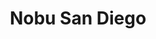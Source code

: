 ---
layout: place
title: "Nobu San Diego"
permalink: /california/san-diego/nobu-san-diego.html
stateAbbr: CA
stateName: California
cityName: San Diego
seo:
  name: "Nobu San Diego"
  type: Restaurant
  links: https://www.noburestaurants.com/sandiego/home/?utm_source=google&utm_medium=Yext
description: "Nobu San Diego serves delicious sushi in San Diego, California. Try fresh Japanese dishes for a great dining experience. Available for takeout, delivery, and dinner."
place_id: ChIJTTePWlpT2YARQlYBgNZDN7Q
photos:
  - name: >-
      places/ChIJTTePWlpT2YARQlYBgNZDN7Q/photos/AeeoHcLrtKshYo7IbBYPLQn3djjL09HrA2rR_XzAgZ9B-NmTB_OdKeGbxmhJL7jcEF5aAFeGa5i6pzvgascx9aMzXnuqS_f2bzd_SO4EkF31soxfl9mb4PEookki7xNP9mAzse8k2yCeJ7vmcdG_5jJy0lpnjc5zCxZPRd13QorzS0xXuV4pi_5b0PmF0pJFhAkjWx01ejLOs1TmzbP7i9hr0cHQ7qkwwAM5Qjz7kdeMgRzhoZs_LEXiFgO9z977_gle5ixEqehvnjDyMkt2KgbyOO4MdHqJwwyBLhNxSD2k6w63JQ
    widthPx: 4800
    heightPx: 2702
    authorAttributions:
      - displayName: Nobu San Diego
        uri: https://maps.google.com/maps/contrib/106621378646807501567
        photoUri: >-
          https://lh3.googleusercontent.com/a-/ALV-UjUhY9EaNtvbnlhUkm9a_voX7BuFSxCEFgeqgHwxsecbiPpz1hsa=s100-p-k-no-mo
    flagContentUri: >-
      https://www.google.com/local/imagery/report/?cb_client=maps_api_places.places_api&image_key=!1e10!2sAF1QipM0t8KruDUkRqvD5sXawgasT25QQZQUkuM5CXud&hl=en-US
    googleMapsUri: >-
      https://www.google.com/maps/place//data=!3m4!1e2!3m2!1sAF1QipM0t8KruDUkRqvD5sXawgasT25QQZQUkuM5CXud!2e10!4m2!3m1!1s0x80d9535a5a8f374d:0xb43743d680015642
  - name: >-
      places/ChIJTTePWlpT2YARQlYBgNZDN7Q/photos/AeeoHcLrnoOKrZuotcxtvPAjRenshPVr1u3oTKRSTafC2wPWKXOsDctW_v3NQieH6ExGuPSv90rjj8H0aaFHDr0Ingzw9Ma15OpGRh_pQ5KHHCRyw0nLXiSgYnv-ioZ_l51z480VvysO7OUQmulDFyra6mTO0gTeARyPhJa64gYBMGt6HfyULGl-MpZ8MffDsHooSLty-GHoPJQpcbU2Z_nH6Iapk7zeRnFH2gGNLHTAjBLVDJpFx02a-jg11i75landwTpAI1XttbFeXzRj-yqBLP-9YIyUCaQTHYtV813gEnpmxfcOaV7Vl-mciRRXVuAZMy1KSX6gAHJzJR4-JKDcJkkSmJaYV-cKWgoWhS8NsnTGVGpoKR4Va18w1zOHwNkfvj6y11uyqUYjfktZ7YUCbyFVYtSiqSTipi5EzdDcW9WjM1Z-
    widthPx: 3611
    heightPx: 2708
    authorAttributions:
      - displayName: Amy Hanoa
        uri: https://maps.google.com/maps/contrib/113581213966210971497
        photoUri: >-
          https://lh3.googleusercontent.com/a-/ALV-UjX2zFGV3hQIWL6BHusdfAg-j76GB8VeExGr6D8ZUEWvYTgwjyR8_A=s100-p-k-no-mo
    flagContentUri: >-
      https://www.google.com/local/imagery/report/?cb_client=maps_api_places.places_api&image_key=!1e10!2sCIHM0ogKEICAgICutKvbuwE&hl=en-US
    googleMapsUri: >-
      https://www.google.com/maps/place//data=!3m4!1e2!3m2!1sCIHM0ogKEICAgICutKvbuwE!2e10!4m2!3m1!1s0x80d9535a5a8f374d:0xb43743d680015642
  - name: >-
      places/ChIJTTePWlpT2YARQlYBgNZDN7Q/photos/AeeoHcIRWe904ycoOeHJxwTjqh7kE2ToNn1HdcCoBE8Yh8qw3DC1TWWxAR5y-XxHyOszyNHvKKOPHGQQMY3gRJR_zYwFfztRpXCop3YaSzp29JEmBr08LYiVNeFEjA-eQua_QnIz4o-qWj2dp1oTCL-vDnPIESdENlwK3-GuNS7-dFrn683tfz0LUQE-ADlAM8E9LSBJgMcu6hk0RSXGgZ8v1BFEoK8_RCSNRbyaBn538kHL_kPQfTCdrP7Gd16hx4LiLEu0cPHOFpnzgFNcv8JRDxH6JKp2jSgM5pZQ6yar2n4o860KGBLQvKS41yBK_p9oPk6IcLRjmTdvPzx2FZF5xhLP1Ie3W19RFWBgDHWKrcU1GXHQnElxbYuyQ3SBWmIKT9XjxcELGapKLutLPam9W6UweYfb9q422FDjEh8J1t65Zfo
    widthPx: 4032
    heightPx: 2268
    authorAttributions:
      - displayName: karazoulr
        uri: https://maps.google.com/maps/contrib/112854981994691365490
        photoUri: >-
          https://lh3.googleusercontent.com/a-/ALV-UjWxLQQFc9anUjRCFGCxqOnrCPROHTlLNdimEkwTD9fhBRQCBkh2EQ=s100-p-k-no-mo
    flagContentUri: >-
      https://www.google.com/local/imagery/report/?cb_client=maps_api_places.places_api&image_key=!1e10!2sCIHM0ogKEICAgMDIrcT3wwE&hl=en-US
    googleMapsUri: >-
      https://www.google.com/maps/place//data=!3m4!1e2!3m2!1sCIHM0ogKEICAgMDIrcT3wwE!2e10!4m2!3m1!1s0x80d9535a5a8f374d:0xb43743d680015642
  - name: >-
      places/ChIJTTePWlpT2YARQlYBgNZDN7Q/photos/AeeoHcL0SHPP8AHQZInwkHaKLfexvLvdatVQsgjs-9M-GFusGwUKE6SpvN9xx30O5-0RR178gZROTtLo5HhU8mN9EGay1PdPpumtBndlxko7eFMNGCmLsrYcAanyeo_-i8eCcBGZLXHNXn-0y76a8tDrFOCoqoUfysxDmGmpW4eiNKF8JMYSUHCCw3nxXL4liKWqz7LNtIo0BL_VXsKcj2ClVUsVzoH2oQejV9ld8vWCFnlAHnOivNLZoSvaK460BpLKdd37mS7TBDsuhuLFmhH24iTF4DqrViqAKpRZl38HSj6jnKzb-lilVf3UnKly_gxhOYv62U-a7tS0UsKwmT1ZgVGNlQatQIEQfkuiNt4RzsxO1X6_i8717WkrXH7MVhUyBbJnUU7Anujbqz47S3uhFwBhl8yTMawbTerrekfFIndDNw
    widthPx: 4000
    heightPx: 3000
    authorAttributions:
      - displayName: Tom M
        uri: https://maps.google.com/maps/contrib/113257722483710117542
        photoUri: >-
          https://lh3.googleusercontent.com/a/ACg8ocI9Pug3R0Gz9eiVPRf-cPLvh_5JL939RQi6xZ4XxlYsuVwLTg=s100-p-k-no-mo
    flagContentUri: >-
      https://www.google.com/local/imagery/report/?cb_client=maps_api_places.places_api&image_key=!1e10!2sCIHM0ogKEICAgICLwqm6ZA&hl=en-US
    googleMapsUri: >-
      https://www.google.com/maps/place//data=!3m4!1e2!3m2!1sCIHM0ogKEICAgICLwqm6ZA!2e10!4m2!3m1!1s0x80d9535a5a8f374d:0xb43743d680015642
  - name: >-
      places/ChIJTTePWlpT2YARQlYBgNZDN7Q/photos/AeeoHcLDiroq88fZwgi9rOCQKRQaCtcdezf41-uYraBPjKpBsWGy88i8POlz13LHMTz84cEX32QBzzv7QOfoR7jg36b-Tu-GJjcDUkCI_aimVz8SpTjtlZ-VGJs4frc2amau_deXoFO8jab50CfdU3TqU4mj2hUfI231FLPo9vrV2FVBv6efg0Dwtwmsf1Lfb0tCa8NV0xLNXyc0NfUM79cpFV2VJWp0Smwcvs91nvpoW9vtIbzg1qxEmmpMTUSyL593AO9YXed8MaLQ2FZ4fYvcOdnDi8MrvHalAOGzg9EwJW-WBokXdX3ZsatV0BVCKVo-KCPeQfKAhcznAPELoepyjoxn-yzFlfWBxiw1BHK1mCEiqCTt_5ZoJk_nkRfi3RyKtawDyvEKizjEUa5WteQSiFF2lKdlqMwHrZrcK8Efr4V7yZkI
    widthPx: 2268
    heightPx: 4032
    authorAttributions:
      - displayName: karazoulr
        uri: https://maps.google.com/maps/contrib/112854981994691365490
        photoUri: >-
          https://lh3.googleusercontent.com/a-/ALV-UjWxLQQFc9anUjRCFGCxqOnrCPROHTlLNdimEkwTD9fhBRQCBkh2EQ=s100-p-k-no-mo
    flagContentUri: >-
      https://www.google.com/local/imagery/report/?cb_client=maps_api_places.places_api&image_key=!1e10!2sCIHM0ogKEICAgMDIrcT3gwE&hl=en-US
    googleMapsUri: >-
      https://www.google.com/maps/place//data=!3m4!1e2!3m2!1sCIHM0ogKEICAgMDIrcT3gwE!2e10!4m2!3m1!1s0x80d9535a5a8f374d:0xb43743d680015642
  - name: >-
      places/ChIJTTePWlpT2YARQlYBgNZDN7Q/photos/AeeoHcJxRbvKFZkydBThe_pgi2sXhmLQwaoMBq6w_1bpg9dcGlmAhgPx0j8yloygIKAISbfxiUcKnwJ_-qVF11fkt7RMsQY4HpXTQmoZjuOYujjay40qr4Aw9tyX00Er-IXUqHNOaZXEdx9JAytKUOZr-akpJQiKV2qAVBW8upx-Wob4Q_MnQRFZn_g951xPLVzpKRCSf2JshcxrkslzbtQ1Gr2T2yyrUH06L18OCkdu5GJtVOMQH7Rbg7bmkIo7z1XdsYaNBWVlaGIvS3T7hz3Yo3-aAfdLwQbOVda0XZ5_CFXrtxsO15KINrRqrXaGInmTCJT-95JhN4FPCadBPh3mjFv9q-5FhnWx4GoKZ85RrR5LuZYYWgkDv2PrOBGuvHD0mg7MvNB4__bLDSGFb52FeQcLYGphpKWJKjYnO-ke8TfXPQ
    widthPx: 4032
    heightPx: 3024
    authorAttributions:
      - displayName: Amy Hanoa
        uri: https://maps.google.com/maps/contrib/113581213966210971497
        photoUri: >-
          https://lh3.googleusercontent.com/a-/ALV-UjX2zFGV3hQIWL6BHusdfAg-j76GB8VeExGr6D8ZUEWvYTgwjyR8_A=s100-p-k-no-mo
    flagContentUri: >-
      https://www.google.com/local/imagery/report/?cb_client=maps_api_places.places_api&image_key=!1e10!2sCIHM0ogKEICAgIDb4pG8Bg&hl=en-US
    googleMapsUri: >-
      https://www.google.com/maps/place//data=!3m4!1e2!3m2!1sCIHM0ogKEICAgIDb4pG8Bg!2e10!4m2!3m1!1s0x80d9535a5a8f374d:0xb43743d680015642
  - name: >-
      places/ChIJTTePWlpT2YARQlYBgNZDN7Q/photos/AeeoHcKQMHoB_ffImq1zT3VxwzoHBV7SSKk-FEziM1MaqF7mMc-bOU4zzKA3ZzQBA_XhyXpWa56RSBaNwb48LPUYi2IetPDwIcNzk0gShYm1N9zfAsGQAAsUSGXiR4MzOO8_6QIzVR_ot1vjsOjJP3vrKZ9AGeuKD68XW4Qkvhl6bzw8F9jzRua9nOZQkEME6rlV1lWFVoChDTFzeY8r_f_jSpHxwr5Kap42gWwNP_cbBRt9IE32kACr30ac50-cBXCqEN_g1SjdopS0E5Hz3WCeD4H3PTxK-cFaWnO1wVM4vrVNmYUSz0Nj8hoCcu3ifO0z5EWKuisxYHqpurf2OAMPM3gobZGrTP9MU6zs7ZRf6WyKI_pYpumzgb7vOlH1Yo7IRq9QHuAxS3VxIBxJVAnUq6MFB8EkT6vwrLHeYZzTMRA
    widthPx: 4000
    heightPx: 3000
    authorAttributions:
      - displayName: Tom M
        uri: https://maps.google.com/maps/contrib/113257722483710117542
        photoUri: >-
          https://lh3.googleusercontent.com/a/ACg8ocI9Pug3R0Gz9eiVPRf-cPLvh_5JL939RQi6xZ4XxlYsuVwLTg=s100-p-k-no-mo
    flagContentUri: >-
      https://www.google.com/local/imagery/report/?cb_client=maps_api_places.places_api&image_key=!1e10!2sCIHM0ogKEICAgICLwr2KTg&hl=en-US
    googleMapsUri: >-
      https://www.google.com/maps/place//data=!3m4!1e2!3m2!1sCIHM0ogKEICAgICLwr2KTg!2e10!4m2!3m1!1s0x80d9535a5a8f374d:0xb43743d680015642
  - name: >-
      places/ChIJTTePWlpT2YARQlYBgNZDN7Q/photos/AeeoHcKo4ixaBJgrEqOeOu41fAMCaCzNWKJ1XiyVy3Jsiu9esiSemDbRCudP8zSRmsOs1Qzzi-nju2Q8z7S9LN0rCrbcOpGS0aUfD3XaJRrO-KXVp--aD1Lxp7fjN41Nv-Ebb71pq6zU2RKj4MuKJrd8uhqOHRcfEY8Yp-7f5kRO3KgkXXn06ogjTOWsYj2EENIkTh98_8fo8ADIKsBvi-yixGG31XFsV_53S0jQ043tHKtFgVHXcZMhnBJKP4HQxS7eoTitboY9oKWJsY0LyIY2yoVkMrWw_1_JQxWZflCZJQfZgPhMQoctToqjD2DQzziau4oaUQRkbPotUhvX5Hz51oYvh0pEfRJxrdpnRQulVVBAK_u6mWj8_wP9TWas1GNkzOiFt35JaOfcrSpaX-CSuIdSSoXa3dVDHxMxm2Eh3PeVSg
    widthPx: 3431
    heightPx: 2573
    authorAttributions:
      - displayName: Amy Hanoa
        uri: https://maps.google.com/maps/contrib/113581213966210971497
        photoUri: >-
          https://lh3.googleusercontent.com/a-/ALV-UjX2zFGV3hQIWL6BHusdfAg-j76GB8VeExGr6D8ZUEWvYTgwjyR8_A=s100-p-k-no-mo
    flagContentUri: >-
      https://www.google.com/local/imagery/report/?cb_client=maps_api_places.places_api&image_key=!1e10!2sCIHM0ogKEICAgIDb4pGBdg&hl=en-US
    googleMapsUri: >-
      https://www.google.com/maps/place//data=!3m4!1e2!3m2!1sCIHM0ogKEICAgIDb4pGBdg!2e10!4m2!3m1!1s0x80d9535a5a8f374d:0xb43743d680015642
  - name: >-
      places/ChIJTTePWlpT2YARQlYBgNZDN7Q/photos/AeeoHcKtIfasZVyhcMzjpIjWb4M_UfLw0bMgiiWtXS1-K-5Ivv_e3i54QbUq7xMoWKjyKBDD2dHfCSElrXWP5fljDxSwjsN4hdxIn58RZ4lKGlS2ZnAExZDW--hWQhRrNTXxVm_jm2mE0pAUawx40vtUJ8JuUTxhcnaDqhGpDLZGU93SYWWWh2mf-B8S49-lsq-KEjvB8WT_dqjIkFDT4UOihr3j9zWIq5GTaQOHjvL2bqqTkX6jDMQQDt4pTQ4GxqH_pOYt7CGx4SSrEHD9vvjGgXWd9qGE41Za3fp5HojcAPpAt7gOoQRXosg2zZMlOrZIGKpXnnuSLt1VTU3avapUpWZQpcxi9quel1HUN5vkSPryYBzRRjEMgDci9sRZcTEHmSF4l5fPGEgaMJULGfydotYVlPspLBkSgfZdMB8oopfvaTyh
    widthPx: 3024
    heightPx: 4032
    authorAttributions:
      - displayName: D Q
        uri: https://maps.google.com/maps/contrib/115044721270010373535
        photoUri: >-
          https://lh3.googleusercontent.com/a-/ALV-UjXwIM1_mpnQEyE9kAG-iZoTuQYRxnrSq1JhuSZKdCZtdtNOfBmr=s100-p-k-no-mo
    flagContentUri: >-
      https://www.google.com/local/imagery/report/?cb_client=maps_api_places.places_api&image_key=!1e10!2sCIHM0ogKEICAgMDIjYHBugE&hl=en-US
    googleMapsUri: >-
      https://www.google.com/maps/place//data=!3m4!1e2!3m2!1sCIHM0ogKEICAgMDIjYHBugE!2e10!4m2!3m1!1s0x80d9535a5a8f374d:0xb43743d680015642
  - name: >-
      places/ChIJTTePWlpT2YARQlYBgNZDN7Q/photos/AeeoHcILQdQq0NWeaorcYowX7dPsxViTYPywd4m8GMGS_aqU2lODHlVEYPO2VIbJ-j7-BEN-CW8Uq6j5Phf-Xt_snfjDf_pwIz-gh2OdKu86NgGlmZTmbutnU5bLgp5xy83tIqbIBAH4PZ98dwCQSvSIJyWkHl6Va_wsuix4aItEGptE9EsSrOpwkAh3ri7nHPmFyVPrB67_cz7XePzLE8kwb_wfuUd1Q3a6KMMPNMutXUoHXUQRIwNlFZD8xUY9MYDyKdfBGH_OlN0kX3zOhBuzUTIZEFb_9ahooNXmL7QvQMVE0Q
    widthPx: 2500
    heightPx: 1667
    authorAttributions:
      - displayName: Nobu San Diego
        uri: https://maps.google.com/maps/contrib/106621378646807501567
        photoUri: >-
          https://lh3.googleusercontent.com/a-/ALV-UjUhY9EaNtvbnlhUkm9a_voX7BuFSxCEFgeqgHwxsecbiPpz1hsa=s100-p-k-no-mo
    flagContentUri: >-
      https://www.google.com/local/imagery/report/?cb_client=maps_api_places.places_api&image_key=!1e10!2sAF1QipM3dsNTrDYd1W0HAHax1-x_9R5QolqXBoH_rlRD&hl=en-US
    googleMapsUri: >-
      https://www.google.com/maps/place//data=!3m4!1e2!3m2!1sAF1QipM3dsNTrDYd1W0HAHax1-x_9R5QolqXBoH_rlRD!2e10!4m2!3m1!1s0x80d9535a5a8f374d:0xb43743d680015642
address: 207 Fifth Ave, San Diego, CA 92101, USA
street: 207 Fifth Ave
city: San Diego
state: CA
zip: '92101'
country: USA
neighborhood: Gaslamp Quarter
latitude: '32.707544'
longitude: '-117.159889'
accessibility_options:
  wheelchairAccessibleParking: true
  wheelchairAccessibleEntrance: true
  wheelchairAccessibleRestroom: true
  wheelchairAccessibleSeating: true
business_status: OPERATIONAL
name: Nobu San Diego
google_maps_links:
  directionsUri: >-
    https://www.google.com/maps/dir//''/data=!4m7!4m6!1m1!4e2!1m2!1m1!1s0x80d9535a5a8f374d:0xb43743d680015642!3e0
  placeUri: https://maps.google.com/?cid=12985922639095748162
  writeAReviewUri: >-
    https://www.google.com/maps/place//data=!4m3!3m2!1s0x80d9535a5a8f374d:0xb43743d680015642!12e1
  reviewsUri: >-
    https://www.google.com/maps/place//data=!4m4!3m3!1s0x80d9535a5a8f374d:0xb43743d680015642!9m1!1b1
  photosUri: >-
    https://www.google.com/maps/place//data=!4m3!3m2!1s0x80d9535a5a8f374d:0xb43743d680015642!10e5
primary_type: Restaurant
opening_hours:
  regular: null
  current: null
secondary_opening_hours:
  regular:
    weekdayDescriptions: null
    type: null
  current:
    weekdayDescriptions: null
    type: null
phone: (619) 814-4124
price_level: PRICE_LEVEL_VERY_EXPENSIVE
price_range: $100 &ndash; & up
rating: '4.2'
rating_count: 0
website: >-
  https://www.noburestaurants.com/sandiego/home/?utm_source=google&utm_medium=Yext
reviews:
  - name: >-
      places/ChIJTTePWlpT2YARQlYBgNZDN7Q/reviews/ChZDSUhNMG9nS0VJQ0FnTUN3czdydUZBEAE
    relativePublishTimeDescription: 3 weeks ago
    rating: 5
    text:
      text: >-
        Located in the Gaslamp Quarter, Nobu San Diego brings the brand’s iconic
        blend of Japanese cuisine with Peruvian influences to a sleek, modern
        space. The ambiance is upscale yet approachable, with dim lighting,
        polished interiors, and a lively energy that makes it ideal for both
        date nights and group dinners.


        The menu features Nobu’s signature dishes like the Black Cod Miso,
        Yellowtail Jalapeño, and the crispy Rock Shrimp Tempura, along with a
        variety of sushi, sashimi, and creative small plates. The quality is
        consistently high, with fresh ingredients and elegant presentation
        across the board.


        Service is polished and attentive, and the bar program offers
        well-crafted cocktails and a strong sake selection to complement the
        food. While it carries the global Nobu name, the San Diego location
        feels well integrated into the local dining scene, offering a
        dependable, stylish night out in the heart of downtown.


        Would strongly budget around $150/pp for a full course meal with tax and
        tip.
      languageCode: en
    originalText:
      text: >-
        Located in the Gaslamp Quarter, Nobu San Diego brings the brand’s iconic
        blend of Japanese cuisine with Peruvian influences to a sleek, modern
        space. The ambiance is upscale yet approachable, with dim lighting,
        polished interiors, and a lively energy that makes it ideal for both
        date nights and group dinners.


        The menu features Nobu’s signature dishes like the Black Cod Miso,
        Yellowtail Jalapeño, and the crispy Rock Shrimp Tempura, along with a
        variety of sushi, sashimi, and creative small plates. The quality is
        consistently high, with fresh ingredients and elegant presentation
        across the board.


        Service is polished and attentive, and the bar program offers
        well-crafted cocktails and a strong sake selection to complement the
        food. While it carries the global Nobu name, the San Diego location
        feels well integrated into the local dining scene, offering a
        dependable, stylish night out in the heart of downtown.


        Would strongly budget around $150/pp for a full course meal with tax and
        tip.
      languageCode: en
    authorAttribution:
      displayName: Andrew Lim
      uri: https://www.google.com/maps/contrib/116899875829771058991/reviews
      photoUri: >-
        https://lh3.googleusercontent.com/a-/ALV-UjWk8Ao_-Oz86kdLq6MUdv5LHh1v1Wd1YBHnU5hyWz8nOomnAFRJ=s128-c0x00000000-cc-rp-mo-ba6
    publishTime: '2025-03-21T02:39:12.124151Z'
    flagContentUri: >-
      https://www.google.com/local/review/rap/report?postId=ChZDSUhNMG9nS0VJQ0FnTUN3czdydUZBEAE&d=17924085&t=1
    googleMapsUri: >-
      https://www.google.com/maps/reviews/data=!4m6!14m5!1m4!2m3!1sChZDSUhNMG9nS0VJQ0FnTUN3czdydUZBEAE!2m1!1s0x80d9535a5a8f374d:0xb43743d680015642
  - name: >-
      places/ChIJTTePWlpT2YARQlYBgNZDN7Q/reviews/ChZDSUhNMG9nS0VJQ0FnTURJM0xfcEJBEAE
    relativePublishTimeDescription: in the last week
    rating: 5
    text:
      text: >-
        It’s been a while since I visited Nobu. Today, with my kids at a
        neighbor’s, my husband and I decided to stop by for a quick snack and a
        hot sake. Nobu has always been a great spot for food, and my last visit
        was before the pandemic. This time, I realized that for two people,
        spending at least $300-$500 is recommended if you want to fully enjoy
        the meal and atmosphere. Without it, you might miss out on the
        experience.


        Overall, Nobu is still a great place, but to truly appreciate it, a
        proper budget is needed.
      languageCode: en
    originalText:
      text: >-
        It’s been a while since I visited Nobu. Today, with my kids at a
        neighbor’s, my husband and I decided to stop by for a quick snack and a
        hot sake. Nobu has always been a great spot for food, and my last visit
        was before the pandemic. This time, I realized that for two people,
        spending at least $300-$500 is recommended if you want to fully enjoy
        the meal and atmosphere. Without it, you might miss out on the
        experience.


        Overall, Nobu is still a great place, but to truly appreciate it, a
        proper budget is needed.
      languageCode: en
    authorAttribution:
      displayName: Jackie Kalla
      uri: https://www.google.com/maps/contrib/101167264191233382090/reviews
      photoUri: >-
        https://lh3.googleusercontent.com/a-/ALV-UjURdbQCvGSF4hAUnw561Yz8Q2wxedpJX8jxsepNnQ7G1gqZQXTKOQ=s128-c0x00000000-cc-rp-mo-ba3
    publishTime: '2025-04-08T05:24:33.839824Z'
    flagContentUri: >-
      https://www.google.com/local/review/rap/report?postId=ChZDSUhNMG9nS0VJQ0FnTURJM0xfcEJBEAE&d=17924085&t=1
    googleMapsUri: >-
      https://www.google.com/maps/reviews/data=!4m6!14m5!1m4!2m3!1sChZDSUhNMG9nS0VJQ0FnTURJM0xfcEJBEAE!2m1!1s0x80d9535a5a8f374d:0xb43743d680015642
  - name: >-
      places/ChIJTTePWlpT2YARQlYBgNZDN7Q/reviews/ChZDSUhNMG9nS0VJQ0FnTURncW9HZFlBEAE
    relativePublishTimeDescription: a month ago
    rating: 4
    text:
      text: >-
        The Nobu restaurant in San Diego impressed us with its exquisite menu
        and beautiful atmosphere – the food was absolutely amazing, and the
        setting created the perfect vibe for a great dinner. However,
        unfortunately, the service left a lot to be desired. We were celebrating
        my friend’s birthday and ordered a dessert for her, but it was never
        brought to the table. When I ordered a dessert for myself, it arrived
        with a candle and a birthday greeting, which felt odd since it was my
        friend’s birthday. When we spoke to the waiter, we were told that they
        only offer ice cream, but even that was never brought for my friend.


        During dinner, another incident occurred: after we had finished our
        appetizers and went to the restroom, the staff asked us to leave our
        credit cards at the table, as if they suspected we might “skip out.” We
        had left all our belongings, including expensive bags, at the table,
        which felt very disrespectful. The manager not only didn’t try to smooth
        things over but sided with the waiter, which left a bad impression.


        While the food and atmosphere were definitely praiseworthy, the service
        was disappointing, and these moments really tarnished the overall
        experience.
      languageCode: en
    originalText:
      text: >-
        The Nobu restaurant in San Diego impressed us with its exquisite menu
        and beautiful atmosphere – the food was absolutely amazing, and the
        setting created the perfect vibe for a great dinner. However,
        unfortunately, the service left a lot to be desired. We were celebrating
        my friend’s birthday and ordered a dessert for her, but it was never
        brought to the table. When I ordered a dessert for myself, it arrived
        with a candle and a birthday greeting, which felt odd since it was my
        friend’s birthday. When we spoke to the waiter, we were told that they
        only offer ice cream, but even that was never brought for my friend.


        During dinner, another incident occurred: after we had finished our
        appetizers and went to the restroom, the staff asked us to leave our
        credit cards at the table, as if they suspected we might “skip out.” We
        had left all our belongings, including expensive bags, at the table,
        which felt very disrespectful. The manager not only didn’t try to smooth
        things over but sided with the waiter, which left a bad impression.


        While the food and atmosphere were definitely praiseworthy, the service
        was disappointing, and these moments really tarnished the overall
        experience.
      languageCode: en
    authorAttribution:
      displayName: Antonina Pavliuk
      uri: https://www.google.com/maps/contrib/105950954770362014108/reviews
      photoUri: >-
        https://lh3.googleusercontent.com/a/ACg8ocIvorqaKMZQaMQt7CVMexQQp1aZkJ-kmVU_5nlmjGVE5tdv1A=s128-c0x00000000-cc-rp-mo-ba4
    publishTime: '2025-02-24T03:08:02.154723Z'
    flagContentUri: >-
      https://www.google.com/local/review/rap/report?postId=ChZDSUhNMG9nS0VJQ0FnTURncW9HZFlBEAE&d=17924085&t=1
    googleMapsUri: >-
      https://www.google.com/maps/reviews/data=!4m6!14m5!1m4!2m3!1sChZDSUhNMG9nS0VJQ0FnTURncW9HZFlBEAE!2m1!1s0x80d9535a5a8f374d:0xb43743d680015642
  - name: >-
      places/ChIJTTePWlpT2YARQlYBgNZDN7Q/reviews/ChdDSUhNMG9nS0VJQ0FnTURneWUyajh3RRAB
    relativePublishTimeDescription: a month ago
    rating: 3
    text:
      text: >-
        Favorite dishes - San Diego sea urchin, Bluefin Tuna Tacos, House
        special roll.

        Wouldn’t recommend- yellowtail jalapeño, spicy crispy rice & shishito
        peppers.

        Premium Nobu sake we order two bottles because we love sake but it’s
        overpriced.

        Staff was amazing, friendly hostess and efficient server. We had a good
        time but just not a place I would recommend it, there’s better sushi
        places in SD.
      languageCode: en
    originalText:
      text: >-
        Favorite dishes - San Diego sea urchin, Bluefin Tuna Tacos, House
        special roll.

        Wouldn’t recommend- yellowtail jalapeño, spicy crispy rice & shishito
        peppers.

        Premium Nobu sake we order two bottles because we love sake but it’s
        overpriced.

        Staff was amazing, friendly hostess and efficient server. We had a good
        time but just not a place I would recommend it, there’s better sushi
        places in SD.
      languageCode: en
    authorAttribution:
      displayName: Hanna Fernandez
      uri: https://www.google.com/maps/contrib/110550398519502867643/reviews
      photoUri: >-
        https://lh3.googleusercontent.com/a/ACg8ocL3L0a0MrQ4r73_AR_id9PPh5p3RwjxKyuCMOhYrQfChb5o3A=s128-c0x00000000-cc-rp-mo-ba4
    publishTime: '2025-02-25T18:26:52.061997Z'
    flagContentUri: >-
      https://www.google.com/local/review/rap/report?postId=ChdDSUhNMG9nS0VJQ0FnTURneWUyajh3RRAB&d=17924085&t=1
    googleMapsUri: >-
      https://www.google.com/maps/reviews/data=!4m6!14m5!1m4!2m3!1sChdDSUhNMG9nS0VJQ0FnTURneWUyajh3RRAB!2m1!1s0x80d9535a5a8f374d:0xb43743d680015642
  - name: >-
      places/ChIJTTePWlpT2YARQlYBgNZDN7Q/reviews/ChdDSUhNMG9nS0VJQ0FnTURRMHNDdHpnRRAB
    relativePublishTimeDescription: a month ago
    rating: 4
    text:
      text: >-
        Great experience and good/great food. Highly recommend the Prime Beef
        Toban Yaki and the Lychee Elderflower Martini. I'm not a huge beef
        person, but my husband got the dish, and it was delicious. The Lychee
        Martini was perfect, best drink I've had in a while very smooth and not
        overly sweet but not bitter/sour either. As a virgin drink, the Lychee
        Passionfruit and Pineapple was also really delicious. A couple of
        friends had the Crispy Rice with Spicy Tuna and it was really good as
        well. I would recommend the Mushroom soup over the Miso with Tofu, sadly
        I wasn't that impressed with the Miso. The Shrimp and Lobster Spicy
        Lemon Sauce was okay, not overly impressed, nor with the Shrimp Tempura
        sushi rolls. Personally, I think it was way overly hyped over the taste,
        presentation, quality. I may have just had unrealistic expectations or
        wrong choices but definitely would go back for the really good items. I
        just expected everything to be mind-blowing.
      languageCode: en
    originalText:
      text: >-
        Great experience and good/great food. Highly recommend the Prime Beef
        Toban Yaki and the Lychee Elderflower Martini. I'm not a huge beef
        person, but my husband got the dish, and it was delicious. The Lychee
        Martini was perfect, best drink I've had in a while very smooth and not
        overly sweet but not bitter/sour either. As a virgin drink, the Lychee
        Passionfruit and Pineapple was also really delicious. A couple of
        friends had the Crispy Rice with Spicy Tuna and it was really good as
        well. I would recommend the Mushroom soup over the Miso with Tofu, sadly
        I wasn't that impressed with the Miso. The Shrimp and Lobster Spicy
        Lemon Sauce was okay, not overly impressed, nor with the Shrimp Tempura
        sushi rolls. Personally, I think it was way overly hyped over the taste,
        presentation, quality. I may have just had unrealistic expectations or
        wrong choices but definitely would go back for the really good items. I
        just expected everything to be mind-blowing.
      languageCode: en
    authorAttribution:
      displayName: Lupita Martinez
      uri: https://www.google.com/maps/contrib/116359205985394506354/reviews
      photoUri: >-
        https://lh3.googleusercontent.com/a-/ALV-UjVTQZn9DC4SJcEQLlD9ODrN3qrkNXIoN25o0odUziA646QGzbwnnw=s128-c0x00000000-cc-rp-mo-ba5
    publishTime: '2025-03-10T05:44:45.609837Z'
    flagContentUri: >-
      https://www.google.com/local/review/rap/report?postId=ChdDSUhNMG9nS0VJQ0FnTURRMHNDdHpnRRAB&d=17924085&t=1
    googleMapsUri: >-
      https://www.google.com/maps/reviews/data=!4m6!14m5!1m4!2m3!1sChdDSUhNMG9nS0VJQ0FnTURRMHNDdHpnRRAB!2m1!1s0x80d9535a5a8f374d:0xb43743d680015642
parking_options:
  valetParking: true
  paidGarageParking: true
payment_options:
  acceptsCreditCards: true
  acceptsDebitCards: true
  acceptsCashOnly: false
  acceptsNfc: true
allow_dogs: null
curbside_pickup: false
delivery: true
dine_in: true
good_for_children: false
good_for_groups: true
good_for_sports: false
live_music: false
menu_for_children: false
outdoor_seating: false
reservable: true
restroom: true
serves_beer: true
serves_breakfast: false
serves_brunch: false
serves_cocktails: true
serves_coffee: true
serves_dinner: true
serves_dessert: true
serves_lunch: null
serves_vegetarian_food: true
serves_wine: true
takeout: true
update_category: essentials
summary: null

---